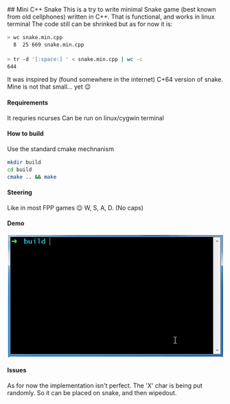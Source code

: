 <meta property="og:image" content="https://raw.githubusercontent.com/vincentto13/minimal-snake/master/demo.gif" />
## Mini C++ Snake
This is a try to write minimal Snake game (best known from old cellphones) written in C++. That
is functional, and works in linux terminal The code still can be shrinked but as for now it is:

```sh
> wc snake.min.cpp
  8  25 669 snake.min.cpp
  
> tr -d '[:space:] ' < snake.min.cpp | wc -c
644
```

It was inspired by (found somewhere in the internet) C+64 version of snake. Mine is not that small... yet :wink:

#### Requirements
It requries ncurses
Can be run on linux/cygwin terminal

#### How to build
Use the standard cmake mechnanism
```sh
mkdir build
cd build
cmake .. && make
```

#### Steering
Like in most FPP games :wink: W, S, A, D. (No caps)

#### Demo
<p align="center">
<img src="https://raw.githubusercontent.com/vincentto13/minimal-snake/master/demo.gif">
</p>

#### Issues
As for now the implementation isn't perfect. The 'X' char is being put randomly. So it can be placed on snake, and then wipedout.
